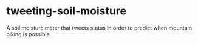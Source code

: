# tweeting-soil-moisture
A soil moisture meter that tweets status in order to predict when mountain biking is possible
